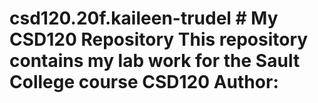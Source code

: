 # csd120.20f.kaileen-trudel # My CSD120 Repository This repository contains my lab work for the Sault College course CSD120 **Author**: <your name>
